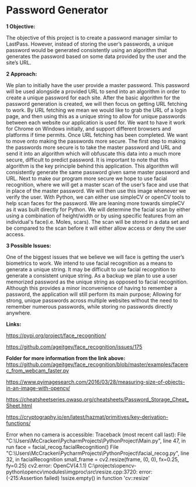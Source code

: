 # Password Generator

**1 Objective:** 

The objective of this project is to create a password
manager similar to LastPass. However, instead of 
storing the user’s passwords, a unique password 
would be generated consistently using an algorithm 
that generates the password based on some data 
provided by the user and the site’s URL. 
 
**2 Approach:** 

We plan to initially have the user provide a master 
password. This password will be used alongside a 
provided URL to send into an algorithm in order to 
create a unique password for each site. 
After the basic algorithm for the password generation 
is created, we will then focus on getting URL fetching
to work. By URL fetching we mean we would like to 
grab the URL of a login page, and then using this 
as a unique string to allow for unique passwords 
between each website our application is used for. 
We want to have it work for Chrome on Windows 
initially, and support different browsers and 
platforms if time permits. 
Once URL fetching has been completed. We want to move
onto making the passwords more secure. The first 
step to making the passwords more secure is to take
the master password and URL and send it into an 
algorithm which will obfuscate this data into a 
much more secure, difficult to predict password. 
It is important to note that this algorithm is the
key principle behind this application. This 
algorithm will consistently generate the same 
password given same master password and URL. Next
to make our program more secure we hope to use 
facial recognition, where we will get a master 
scan of the user’s face and use that in place of 
the master password. We will then use this image 
whenever we verify the user. With Python, we can 
either use simpleCV or openCV tools to help scan
faces for the password. We are leaning more 
towards simpleCV as it was built directly for 
Python. We will determine the facial scan by 
either using a combination of height/width or
by using specific features from an individual's
face(i.e. Moles, scars). The scan will be 
stored in a data set and be compared to the
scan before it will either allow access or 
deny the user access.

**3 Possible Issues:** 

One of the biggest issues that we believe we will 
face is getting the user’s biometrics to work. We 
intend to use facial recognition as a means to 
generate a unique string. It may be difficult to use 
facial recognition to generate a consistent unique 
string. As a backup we plan to use a user memorized 
password as the unique string as opposed to facial 
recognition. Although this provides a minor 
inconvenience of having to remember a password, 
the application will still perform its main purpose; 
Allowing for strong, unique passwords across multiple 
websites without the need to remember numerous 
passwords, while storing no passwords 
directly anywhere.

**Links:**

https://pypi.org/project/face_recognition/

https://github.com/ageitgey/face_recognition/issues/175

**Folder for more information from the link above:**
https://github.com/ageitgey/face_recognition/blob/master/examples/facerec_from_webcam_faster.py

https://www.pyimagesearch.com/2016/03/28/measuring-size-of-objects-in-an-image-with-opencv/

https://cheatsheetseries.owasp.org/cheatsheets/Password_Storage_Cheat_Sheet.html

https://cryptography.io/en/latest/hazmat/primitives/key-derivation-functions/

Error when no camera is accessible:
Traceback (most recent call last):
  File "C:\Users\McCracken\PycharmProjects\PythonProject\Main.py", line 47, in run
    face = facial_recog.facialRecognition()
  File "C:\Users\McCracken\PycharmProjects\PythonProject\facial_recog.py", line 32, in facialRecognition
    small_frame = cv2.resize(frame, (0, 0), fx=0.25, fy=0.25)
cv2.error: OpenCV(4.1.1) C:\projects\opencv-python\opencv\modules\imgproc\src\resize.cpp:3720: error: (-215:Assertion failed) !ssize.empty() in function 'cv::resize'
